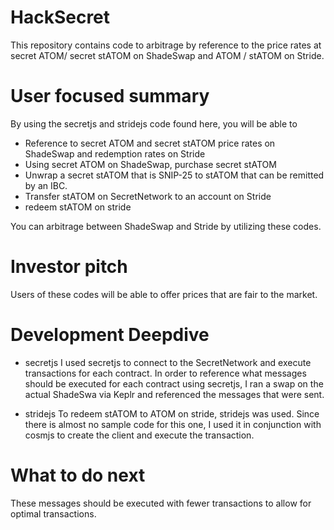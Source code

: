 # HackSecret

This repository contains code to arbitrage by reference to the price rates at secret ATOM/ secret stATOM on ShadeSwap and ATOM / stATOM on Stride.

# User focused summary

By using the secretjs and stridejs code found here, you will be able to
- Reference to secret ATOM and secret stATOM price rates on ShadeSwap and redemption rates on Stride
- Using secret ATOM on ShadeSwap, purchase secret stATOM
- Unwrap a secret stATOM that is SNIP-25 to stATOM that can be remitted by an IBC.
- Transfer stATOM on SecretNetwork to an account on Stride
- redeem stATOM on stride

You can arbitrage between ShadeSwap and Stride by utilizing these codes.

# Investor pitch

Users of these codes will be able to offer prices that are fair to the market.


# Development Deepdive

- secretjs
I used secretjs to connect to the SecretNetwork and execute transactions for each contract.
In order to reference what messages should be executed for each contract using secretjs, I ran a swap on the actual ShadeSwa via Keplr and referenced the messages that were sent.

- stridejs
To redeem stATOM to ATOM on stride, stridejs was used.
Since there is almost no sample code for this one, I used it in conjunction with cosmjs to create the client and execute the transaction.

# What to do next

These messages should be executed with fewer transactions to allow for optimal transactions.
